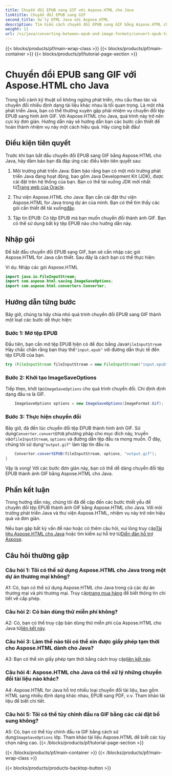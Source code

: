 ```yaml
---
title: Chuyển đổi EPUB sang GIF với Aspose.HTML cho Java
linktitle: Chuyển đổi EPUB sang GIF
second_title: Xử lý HTML Java với Aspose.HTML
description: Tìm hiểu cách chuyển đổi EPUB sang GIF bằng Aspose.HTML cho Java. Đơn giản, hiệu quả và đáng tin cậy.
weight: 11
url: /vi/java/converting-between-epub-and-image-formats/convert-epub-to-gif/
---
```


{{< blocks/products/pf/main-wrap-class >}}
{{< blocks/products/pf/main-container >}}
{{< blocks/products/pf/tutorial-page-section >}}

# Chuyển đổi EPUB sang GIF với Aspose.HTML cho Java

Trong bối cảnh kỹ thuật số không ngừng phát triển, nhu cầu thao tác và chuyển đổi nhiều định dạng tài liệu khác nhau là tối quan trọng. Là một nhà phát triển Java, bạn có thể thường xuyên gặp phải nhiệm vụ chuyển đổi tệp EPUB sang hình ảnh GIF. Với Aspose.HTML cho Java, quá trình này trở nên cực kỳ đơn giản. Hướng dẫn này sẽ hướng dẫn bạn các bước cần thiết để hoàn thành nhiệm vụ này một cách hiệu quả. Hãy cùng bắt đầu!

## Điều kiện tiên quyết

Trước khi bạn bắt đầu chuyển đổi EPUB sang GIF bằng Aspose.HTML cho Java, hãy đảm bảo bạn đã đáp ứng các điều kiện tiên quyết sau:

1. Môi trường phát triển Java:
    Đảm bảo rằng bạn có một môi trường phát triển Java đang hoạt động, bao gồm Java Development Kit (JDK), được cài đặt trên hệ thống của bạn. Bạn có thể tải xuống JDK mới nhất từ[Trang web của Oracle](https://www.oracle.com/java/technologies/javase-downloads.html).

2. Thư viện Aspose.HTML cho Java:
    Bạn cần cài đặt thư viện Aspose.HTML for Java trong dự án của mình. Bạn có thể tìm thấy các gói cần thiết để tải xuống[đây](https://releases.aspose.com/html/java/).

3. Tập tin EPUB:
   Có tệp EPUB mà bạn muốn chuyển đổi thành ảnh GIF. Bạn có thể sử dụng bất kỳ tệp EPUB nào cho hướng dẫn này.

## Nhập gói

Để bắt đầu chuyển đổi EPUB sang GIF, bạn sẽ cần nhập các gói Aspose.HTML for Java cần thiết. Sau đây là cách bạn có thể thực hiện:

Ví dụ: Nhập các gói Aspose.HTML
```java
import java.io.FileInputStream;
import com.aspose.html.saving.ImageSaveOptions;
import com.aspose.html.converters.Converter;
```

## Hướng dẫn từng bước

Bây giờ, chúng ta hãy chia nhỏ quá trình chuyển đổi EPUB sang GIF thành một loạt các bước dễ thực hiện:

### Bước 1: Mở tệp EPUB

 Đầu tiên, bạn cần mở tệp EPUB hiện có để đọc bằng Java`FileInputStream` Hãy chắc chắn rằng bạn thay thế`"input.epub"` với đường dẫn thực tế đến tệp EPUB của bạn.

```java
try (FileInputStream fileInputStream = new FileInputStream("input.epub")) {
```

### Bước 2: Khởi tạo ImageSaveOptions

 Tiếp theo, khởi tạo`ImageSaveOptions` cho quá trình chuyển đổi. Chỉ định định dạng đầu ra là GIF.

```java
    ImageSaveOptions options = new ImageSaveOptions(ImageFormat.Gif);
```

### Bước 3: Thực hiện chuyển đổi

 Bây giờ, đã đến lúc chuyển đổi tệp EPUB thành hình ảnh GIF. Sử dụng`Converter.convertEPUB` phương pháp cho mục đích này, truyền vào`fileInputStream`, `options` và đường dẫn tệp đầu ra mong muốn. Ở đây, chúng tôi sử dụng`"output.gif"` làm tập tin đầu ra.

```java
    Converter.convertEPUB(fileInputStream, options, "output.gif");
}
```

Vậy là xong! Với các bước đơn giản này, bạn có thể dễ dàng chuyển đổi tệp EPUB thành ảnh GIF bằng Aspose.HTML cho Java.

## Phần kết luận

Trong hướng dẫn này, chúng tôi đã đề cập đến các bước thiết yếu để chuyển đổi tệp EPUB thành ảnh GIF bằng Aspose.HTML cho Java. Với môi trường phát triển Java và thư viện Aspose.HTML, nhiệm vụ này trở nên hiệu quả và đơn giản.

 Nếu bạn gặp bất kỳ vấn đề nào hoặc có thêm câu hỏi, vui lòng truy cập[Tài liệu Aspose.HTML cho Java](https://reference.aspose.com/html/java/) hoặc tìm kiếm sự hỗ trợ từ[Diễn đàn hỗ trợ Aspose](https://forum.aspose.com/).

## Câu hỏi thường gặp

### Câu hỏi 1: Tôi có thể sử dụng Aspose.HTML cho Java trong một dự án thương mại không?

A1: Có, bạn có thể sử dụng Aspose.HTML cho Java trong cả các dự án thương mại và phi thương mại. Truy cập[trang mua hàng](https://purchase.aspose.com/buy) để biết thông tin chi tiết về cấp phép.

### Câu hỏi 2: Có bản dùng thử miễn phí không?

 A2: Có, bạn có thể truy cập bản dùng thử miễn phí của Aspose.HTML cho Java từ[liên kết này](https://releases.aspose.com/).

### Câu hỏi 3: Làm thế nào tôi có thể xin được giấy phép tạm thời cho Aspose.HTML dành cho Java?

 A3: Bạn có thể xin giấy phép tạm thời bằng cách truy cập[liên kết này](https://purchase.aspose.com/temporary-license/).

### Câu hỏi 4: Aspose.HTML cho Java có thể xử lý những chuyển đổi tài liệu nào khác?

A4: Aspose.HTML for Java hỗ trợ nhiều loại chuyển đổi tài liệu, bao gồm HTML sang nhiều định dạng khác nhau, EPUB sang PDF, v.v. Tham khảo tài liệu để biết chi tiết.

### Câu hỏi 5: Tôi có thể tùy chỉnh đầu ra GIF bằng các cài đặt bổ sung không?

 A5: Có, bạn có thể tùy chỉnh đầu ra GIF bằng cách sử dụng`ImageSaveOptions` lớp. Tham khảo tài liệu Aspose.HTML để biết các tùy chọn nâng cao.
{{< /blocks/products/pf/tutorial-page-section >}}

{{< /blocks/products/pf/main-container >}}
{{< /blocks/products/pf/main-wrap-class >}}

{{< blocks/products/products-backtop-button >}}
